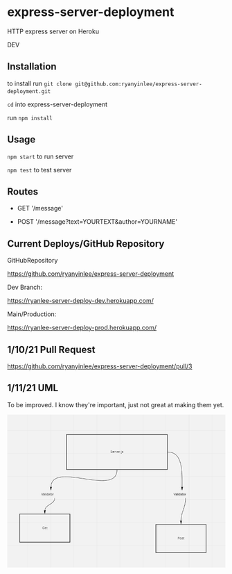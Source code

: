 # express-server-deployment

HTTP express server on Heroku

DEV

## Installation

to install run `git clone git@github.com:ryanyinlee/express-server-deployment.git`

`cd` into express-server-deployment

run `npm install`

## Usage

`npm start` to run server

`npm test` to test server

## Routes

* GET '/message'

* POST '/message?text=YOURTEXT&author=YOURNAME'

## Current Deploys/GitHub Repository

GitHubRepository

https://github.com/ryanyinlee/express-server-deployment


Dev Branch:

https://ryanlee-server-deploy-dev.herokuapp.com/

Main/Production:

https://ryanlee-server-deploy-prod.herokuapp.com/


## 1/10/21 Pull Request

https://github.com/ryanyinlee/express-server-deployment/pull/3

## 1/11/21 UML

To be improved. I know they're important, just not great at making them yet.

![to be improved](lab2whiteboarduml.PNG)